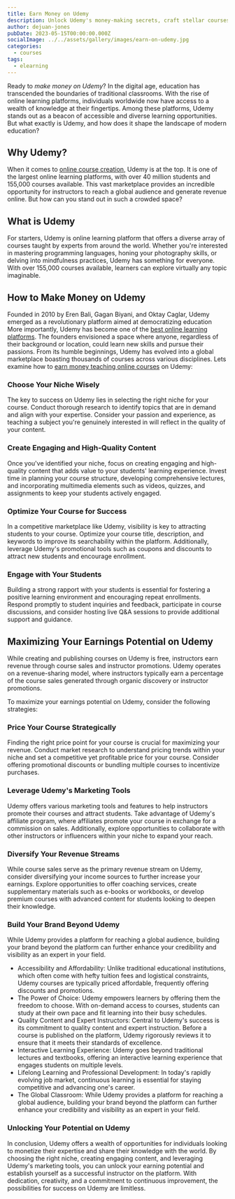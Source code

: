 ```yaml
---
title: Earn Money on Udemy
description: Unlock Udemy's money-making secrets, craft stellar courses, boost visibility, and leverage marketing tools to thrive as an instructor!
author: dejuan-jones
pubDate: 2023-05-15T00:00:00.000Z
socialImage: ../../assets/gallery/images/earn-on-udemy.jpg
categories:
  - courses
tags:
  - elearning
---
```


Ready to *make money on Udemy*? In the digital age, education has transcended the boundaries of traditional classrooms. With the rise of online learning platforms, individuals worldwide now have access to a wealth of knowledge at their fingertips. Among these platforms, Udemy stands out as a beacon of accessible and diverse learning opportunities. But what exactly is Udemy, and how does it shape the landscape of modern education?

## Why Udemy?

When it comes to [online course creation](how-to-create-online-courses), Udemy is at the top. It is one of the largest online learning platforms, with over 40 million students and 155,000 courses available. This vast marketplace provides an incredible opportunity for instructors to reach a global audience and generate revenue online. But how can you stand out in such a crowded space?

## What is Udemy

For starters, Udemy is online learning platform that offers a diverse array of courses taught by experts from around the world. Whether you're interested in mastering programming languages, honing your photography skills, or delving into mindfulness practices, Udemy has something for everyone. With over 155,000 courses available, learners can explore virtually any topic imaginable.

## How to Make Money on Udemy

Founded in 2010 by Eren Bali, Gagan Biyani, and Oktay Caglar, Udemy emerged as a revolutionary platform aimed at democratizing education More importantly, Udemy has become one of the [best online learning platforms](best-online-course-platforms). The founders envisioned a space where anyone, regardless of their background or location, could learn new skills and pursue their passions. From its humble beginnings, Udemy has evolved into a global marketplace boasting thousands of courses across various disciplines. Lets examine how to [earn money teaching online courses](make-money-teaching-online-courses) on Udemy:

### Choose Your Niche Wisely

The key to success on Udemy lies in selecting the right niche for your course. Conduct thorough research to identify topics that are in demand and align with your expertise. Consider your passion and experience, as teaching a subject you're genuinely interested in will reflect in the quality of your content.

### Create Engaging and High-Quality Content

Once you've identified your niche, focus on creating engaging and high-quality content that adds value to your students' learning experience. Invest time in planning your course structure, developing comprehensive lectures, and incorporating multimedia elements such as videos, quizzes, and assignments to keep your students actively engaged.

### Optimize Your Course for Success

In a competitive marketplace like Udemy, visibility is key to attracting students to your course. Optimize your course title, description, and keywords to improve its searchability within the platform. Additionally, leverage Udemy's promotional tools such as coupons and discounts to attract new students and encourage enrollment.

### Engage with Your Students

Building a strong rapport with your students is essential for fostering a positive learning environment and encouraging repeat enrollments. Respond promptly to student inquiries and feedback, participate in course discussions, and consider hosting live Q&A sessions to provide additional support and guidance.

## Maximizing Your Earnings Potential on Udemy

While creating and publishing courses on Udemy is free, instructors earn revenue through course sales and instructor promotions. Udemy operates on a revenue-sharing model, where instructors typically earn a percentage of the course sales generated through organic discovery or instructor promotions.

To maximize your earnings potential on Udemy, consider the following strategies:

### Price Your Course Strategically

Finding the right price point for your course is crucial for maximizing your revenue. Conduct market research to understand pricing trends within your niche and set a competitive yet profitable price for your course. Consider offering promotional discounts or bundling multiple courses to incentivize purchases.

### Leverage Udemy's Marketing Tools

Udemy offers various marketing tools and features to help instructors promote their courses and attract students. Take advantage of Udemy's affiliate program, where affiliates promote your course in exchange for a commission on sales. Additionally, explore opportunities to collaborate with other instructors or influencers within your niche to expand your reach.

### Diversify Your Revenue Streams

While course sales serve as the primary revenue stream on Udemy, consider diversifying your income sources to further increase your earnings. Explore opportunities to offer coaching services, create supplementary materials such as e-books or workbooks, or develop premium courses with advanced content for students looking to deepen their knowledge.

### Build Your Brand Beyond Udemy

While Udemy provides a platform for reaching a global audience, building your brand beyond the platform can further enhance your credibility and visibility as an expert in your field.

* Accessibility and Affordability: Unlike traditional educational institutions, which often come with hefty tuition fees and logistical constraints, Udemy courses are typically priced affordable, frequently offering discounts and promotions.
* The Power of Choice: Udemy empowers learners by offering them the freedom to choose. With on-demand access to courses, students can study at their own pace and fit learning into their busy schedules.
* Quality Content and Expert Instructors: Central to Udemy's success is its commitment to quality content and expert instruction. Before a course is published on the platform, Udemy rigorously reviews it to ensure that it meets their standards of excellence.
* Interactive Learning Experience: Udemy goes beyond traditional lectures and textbooks, offering an interactive learning experience that engages students on multiple levels.
* Lifelong Learning and Professional Development: In today's rapidly evolving job market, continuous learning is essential for staying competitive and advancing one's career.
* The Global Classroom: While Udemy provides a platform for reaching a global audience, building your brand beyond the platform can further enhance your credibility and visibility as an expert in your field.

### Unlocking Your Potential on Udemy

In conclusion, Udemy offers a wealth of opportunities for individuals looking to monetize their expertise and share their knowledge with the world. By choosing the right niche, creating engaging content, and leveraging Udemy's marketing tools, you can unlock your earning potential and establish yourself as a successful instructor on the platform. With dedication, creativity, and a commitment to continuous improvement, the possibilities for success on Udemy are limitless.
